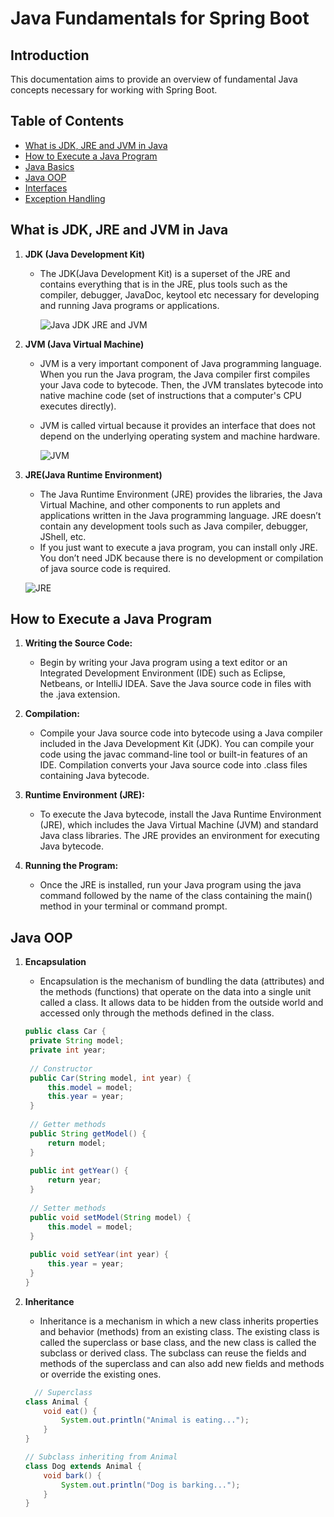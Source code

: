 # Java Fundamentals for Spring Boot

## Introduction
This documentation aims to provide an overview of fundamental Java concepts necessary for working with Spring Boot.

## Table of Contents
- [What is JDK, JRE and JVM in Java](#What-is-JDK-JRE-and-JVM-in-Java)
- [How to Execute a Java Program](#How-to-execute-a-Java-Program)
- [Java Basics](#Java-Basics)
- [Java OOP](#Java-OOP)
- [Interfaces](#interfaces)
- [Exception Handling](#exception-handling)

## What is JDK, JRE and JVM in Java
1. **JDK (Java Development Kit)**
   - The JDK(Java Development Kit) is a superset of the JRE and contains everything that is in the JRE, plus tools such as the compiler, debugger, JavaDoc, keytool etc necessary for developing and running Java programs or applications.
     
     
     ![Java JDK JRE and JVM](https://github.com/douaeelh2/Java-Documentation/assets/127549220/ab43eb26-79a7-4936-8ace-10da5a248a51)

2. **JVM (Java Virtual Machine)**
   - JVM is a very important component of Java programming language. When you run the Java program, the Java compiler first compiles your Java code to bytecode. Then, the JVM translates bytecode into native machine code (set of instructions that a computer's CPU executes directly).
   - JVM is called virtual because it provides an interface that does not depend on the underlying operating system and machine hardware.
  
     ![JVM](https://github.com/douaeelh2/Java-Documentation/assets/127549220/2b0cfefd-eae7-405d-8d67-be6492089df4)
     

3. **JRE(Java Runtime Environment)**
   - The Java Runtime Environment (JRE) provides the libraries, the Java Virtual Machine, and other components to run applets and applications written in the Java programming language.
JRE doesn’t contain any development tools such as Java compiler, debugger, JShell, etc.
   - If you just want to execute a java program, you can install only JRE. You don’t need JDK because there is no development or compilation of java source code is required.

   ![JRE](https://github.com/douaeelh2/Java-Documentation/assets/127549220/30dc98dd-e601-47c5-b516-1fa1cc03797e)
   

## How to Execute a Java Program
1. **Writing the Source Code:** 
   - Begin by writing your Java program using a text editor or an Integrated Development Environment (IDE) such as Eclipse, Netbeans, or IntelliJ IDEA. Save the Java source code in files with the .java extension.

2. **Compilation:** 
   - Compile your Java source code into bytecode using a Java compiler included in the Java Development Kit (JDK). You can compile your code using the javac command-line tool or built-in features of an IDE. Compilation converts your Java source code into .class files containing Java bytecode.

3. **Runtime Environment (JRE):** 
   - To execute the Java bytecode, install the Java Runtime Environment (JRE), which includes the Java Virtual Machine (JVM) and standard Java class libraries. The JRE provides an environment for executing Java bytecode.

4. **Running the Program:** 
   - Once the JRE is installed, run your Java program using the java command followed by the name of the class containing the main() method in your terminal or command prompt.


## Java OOP
1. **Encapsulation** 
   - Encapsulation is the mechanism of bundling the data (attributes) and the methods (functions) that operate on the data into a single unit called a class. It allows data to be hidden from the outside world and accessed only through the methods defined in the class.
     
   ```java
   public class Car {
    private String model;
    private int year;
    
    // Constructor
    public Car(String model, int year) {
        this.model = model;
        this.year = year;
    }
    
    // Getter methods
    public String getModel() {
        return model;
    }
    
    public int getYear() {
        return year;
    }
    
    // Setter methods
    public void setModel(String model) {
        this.model = model;
    }
    
    public void setYear(int year) {
        this.year = year;
    }
   }
   ```
   
2. **Inheritance**
   - Inheritance is a mechanism in which a new class inherits properties and behavior (methods) from an existing class. The existing class is called the superclass or base class, and the new class is called the subclass or derived class. The subclass can reuse the fields and methods of the superclass and can also add new fields and methods or override the existing ones.

   ```java
     // Superclass
   class Animal {
       void eat() {
           System.out.println("Animal is eating...");
       }
   }
   
   // Subclass inheriting from Animal
   class Dog extends Animal {
       void bark() {
           System.out.println("Dog is barking...");
       }
   }

   ```


